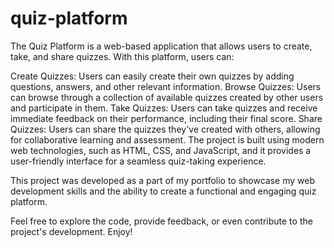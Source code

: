 # quiz-platform
The Quiz Platform is a web-based application that allows users to create, take, and share quizzes. With this platform, users can:

Create Quizzes: Users can easily create their own quizzes by adding questions, answers, and other relevant information.
Browse Quizzes: Users can browse through a collection of available quizzes created by other users and participate in them.
Take Quizzes: Users can take quizzes and receive immediate feedback on their performance, including their final score.
Share Quizzes: Users can share the quizzes they've created with others, allowing for collaborative learning and assessment.
The project is built using modern web technologies, such as HTML, CSS, and JavaScript, and it provides a user-friendly interface for a seamless quiz-taking experience.

This project was developed as a part of my portfolio to showcase my web development skills and the ability to create a functional and engaging quiz platform.

Feel free to explore the code, provide feedback, or even contribute to the project's development. Enjoy!
